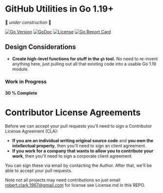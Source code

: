 # GitHub Utilities in Go 1.19+
🚧 *under construction* 🚧

[![Go Version](https://img.shields.io/github/go-mod/go-version/Rob8150/gh)](https://tip.golang.org/doc/go1.18)
[![GoDoc](https://godoc.org/github.com/rwxrob/gh?status.svg)](https://godoc.org/github.com/Rob8150/gh)
[![License](https://img.shields.io/badge/license-Apache2-brightgreen.svg)](LICENSE)
[![Go Report Card](https://goreportcard.com/badge/github.com/rwxrob/gh)](https://goreportcard.com/report/github.com/rwxrob/gh)

## Design Considerations

* **Create high-level functions for stuff in the `gh` tool.** No need to re-invent anything here, just pulling out all that existing code into a usable Go 1.19 module.

### Work in Progress
#### 30 % Complete

# Contributor License Agreements

Before we can accept your pull requests you'll need to sign a Contributor License Agreement (CLA):

- **If you are an individual writing original source code** and **you own the
intellectual property**, then you'll need to sign an client agreement.
- **If you work for a company that wants to allow you to contribute your
  work**, then you'll need to sign a corporate client agreement.

You can sign these via email by contacting the Author. After that,
we'll be able to accept your pull requests.

Note not all projects may need contributions so just email robert.clark.1967@gmail.com
for license see License.md in this REPO.
